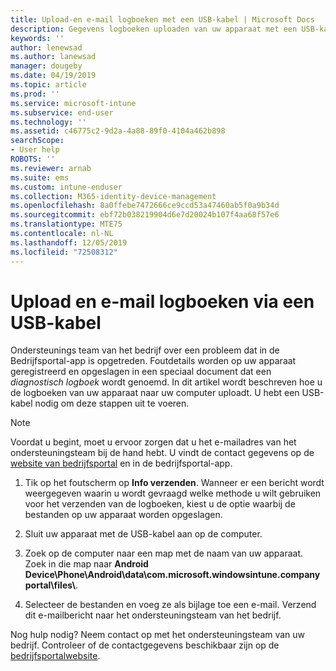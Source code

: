 ```yaml
---
title: Upload-en e-mail logboeken met een USB-kabel | Microsoft Docs
description: Gegevens logboeken uploaden van uw apparaat met een USB-kabel
keywords: ''
author: lenewsad
ms.author: lanewsad
manager: dougeby
ms.date: 04/19/2019
ms.topic: article
ms.prod: ''
ms.service: microsoft-intune
ms.subservice: end-user
ms.technology: ''
ms.assetid: c46775c2-9d2a-4a88-89f0-4104a462b898
searchScope:
- User help
ROBOTS: ''
ms.reviewer: arnab
ms.suite: ems
ms.custom: intune-enduser
ms.collection: M365-identity-device-management
ms.openlocfilehash: 8a0ffebe7472666ce9ccd53a47460ab5f0a9b34d
ms.sourcegitcommit: ebf72b038219904d6e7d20024b107f4aa68f57e6
ms.translationtype: MTE75
ms.contentlocale: nl-NL
ms.lasthandoff: 12/05/2019
ms.locfileid: "72508312"
---
```

# <a name="upload-and-email-logs-using-a-usb-cable"></a>Upload en e-mail logboeken via een USB-kabel

Ondersteunings team van het bedrijf over een probleem dat in de Bedrijfsportal-app is opgetreden. Foutdetails worden op uw apparaat geregistreerd en opgeslagen in een speciaal document dat een _diagnostisch logboek_ wordt genoemd. In dit artikel wordt beschreven hoe u de logboeken van uw apparaat naar uw computer uploadt. U hebt een USB-kabel nodig om deze stappen uit te voeren.   

> [!Note]
> Voordat u begint, moet u ervoor zorgen dat u het e-mailadres van het ondersteuningsteam bij de hand hebt. U vindt de contact gegevens op de [website van bedrijfsportal](https://go.microsoft.com/fwlink/?linkid=2010980) en in de bedrijfsportal-app. 

1. Tik op het foutscherm op **Info verzenden**. Wanneer er een bericht wordt weergegeven waarin u wordt gevraagd welke methode u wilt gebruiken voor het verzenden van de logboeken, kiest u de optie waarbij de bestanden op uw apparaat worden opgeslagen.  

2. Sluit uw apparaat met de USB-kabel aan op de computer. 

3. Zoek op de computer naar een map met de naam van uw apparaat. Zoek in die map naar <strong>Android Device\Phone\Android\data\com.microsoft.windowsintune.companyportal\files\\</strong>.

4. Selecteer de bestanden en voeg ze als bijlage toe een e-mail. Verzend dit e-mailbericht naar het ondersteuningsteam van het bedrijf.

Nog hulp nodig? Neem contact op met het ondersteuningsteam van uw bedrijf. Controleer of de contactgegevens beschikbaar zijn op de [bedrijfsportalwebsite](https://go.microsoft.com/fwlink/?linkid=2010980).
